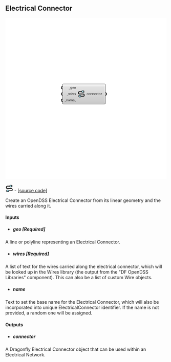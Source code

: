 ## Electrical Connector

![](../../images/components/Electrical_Connector.png)

![](../../images/icons/Electrical_Connector.png) - [[source code]](https://github.com/ladybug-tools/dragonfly-grasshopper/blob/master/dragonfly_grasshopper/src//DF%20Electrical%20Connector.py)


Create an OpenDSS Electrical Connector from its linear geometry and the wires carried along it. 



#### Inputs
* ##### geo [Required]
A line or polyline representing an Electrical Connector. 
* ##### wires [Required]
A list of text for the wires carried along the electrical connector, which will be looked up in the Wires library (the output from the "DF OpenDSS Libraries" component). This can also be a list of custom Wire objects. 
* ##### name 
Text to set the base name for the Electrical Connector, which will also be incorporated into unique ElectricalConnector identifier. If the name is not provided, a random one will be assigned. 

#### Outputs
* ##### connector
A Dragonfly Electrical Connector object that can be used within an Electrical Network. 